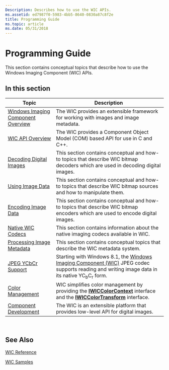 ```yaml
---
Description: Describes how to use the WIC APIs.
ms.assetid: ed7987f0-5983-4bb5-8640-0830a87c8f2e
title: Programming Guide
ms.topic: article
ms.date: 05/31/2018
---
```


# Programming Guide

This section contains conceptual topics that describe how to use the Windows Imaging Component (WIC) APIs.

## In this section



| Topic                                                                                 | Description                                                                                                                                                                                                           |
|---------------------------------------------------------------------------------------|-----------------------------------------------------------------------------------------------------------------------------------------------------------------------------------------------------------------------|
| [Windows Imaging Component Overview](-wic-about-windows-imaging-codec.md)<br/> | The WIC provides an extensible framework for working with images and image metadata.<br/>                                                                                                                       |
| [WIC API Overview](-wic-api.md)<br/>                                           | The WIC provides a Component Object Model (COM) based API for use in C and C++.<br/>                                                                                                                            |
| [Decoding Digital Images](-wic-decoder-portal.md)<br/>                         | This section contains conceptual and how-to topics that describe WIC bitmap decoders which are used in decoding digital images.<br/>                                                                            |
| [Using Image Data](-wic-bitmapsources-portal.md)<br/>                          | This section contains conceptual and how-to topics that describe WIC bitmap sources and how to manipulate them.<br/>                                                                                            |
| [Encoding Image Data](encoding-bitmaps-to-digital-images.md)<br/>              | This section contains conceptual and how-to topics that describe WIC bitmap encoders which are used to encode digital images.<br/>                                                                              |
| [Native WIC Codecs](native-wic-codecs.md)<br/>                                 | This section contains information about the native imaging codecs available in WIC.<br/>                                                                                                                        |
| [Processing Image Metadata](-wic-metadata-portal.md)<br/>                      | This section contains conceptual topics that describe the WIC metadata system.<br/>                                                                                                                             |
| [JPEG YCbCr Support](jpeg-ycbcr-support.md)<br/>                               | Starting with Windows 8.1, the [Windows Imaging Component (WIC)](-wic-about-windows-imaging-codec.md) JPEG codec supports reading and writing image data in its native YC<sub>b</sub>C<sub>r</sub> form. <br/> |
| [Color Management](-wic-colormanagement.md)<br/>                               | WIC simplifies color management by providing the [**IWICColorContext**](/windows/desktop/api/Wincodec/nn-wincodec-iwiccolorcontext) interface and the [**IWICColorTransform**](/windows/desktop/api/Wincodec/nn-wincodec-iwiccolortransform) interface.<br/>          |
| [Component Development](-wic-component-development.md)<br/>                    | The WIC is an extensible platform that provides low-level API for digital images.<br/>                                                                                                                          |



 

## See Also

[WIC Reference](-wic-codec-reference.md)


[WIC Samples](-wic-samples.md)


 

 





